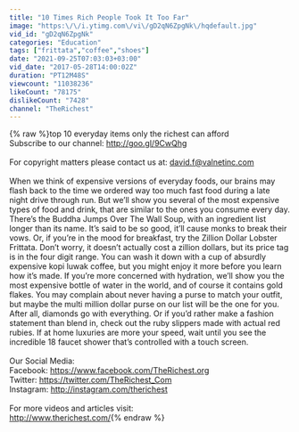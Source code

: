 ```yaml
---
title: "10 Times Rich People Took It Too Far"
image: "https:\/\/i.ytimg.com\/vi\/gD2qN6ZpgNk\/hqdefault.jpg"
vid_id: "gD2qN6ZpgNk"
categories: "Education"
tags: ["frittata","coffee","shoes"]
date: "2021-09-25T07:03:03+03:00"
vid_date: "2017-05-28T14:00:02Z"
duration: "PT12M48S"
viewcount: "11038236"
likeCount: "78175"
dislikeCount: "7428"
channel: "TheRichest"
---
```

{% raw %}top 10 everyday items only the richest can afford<br />Subscribe to our channel: <a rel="nofollow" target="blank" href="http://goo.gl/9CwQhg">http://goo.gl/9CwQhg</a><br /> <br />For copyright matters please contact us at: david.f@valnetinc.com<br /> <br />When we think of expensive versions of everyday foods, our brains may flash back to the time we ordered way too much fast food during a late night drive through run. But we’ll show you several of the most expensive types of food and drink, that are similar to the ones you consume every day. There’s the Buddha Jumps Over The Wall Soup, with an ingredient list longer than its name. It’s said to be so good, it’ll cause monks to break their vows. Or, if you’re in the mood for breakfast, try the Zillion Dollar Lobster Frittata. Don’t worry, it doesn’t actually cost a zillion dollars, but its price tag is in the four digit range. You can wash it down with a cup of absurdly expensive kopi luwak coffee, but you might enjoy it more before you learn how it’s made. If you’re more concerned with hydration, we’ll show you the most expensive bottle of water in the world, and of course it contains gold flakes. You may complain about never having a purse to match your outfit, but maybe the multi million dollar purse on our list will be the one for you. After all, diamonds go with everything. Or if you’d rather make a fashion statement than blend in, check out the ruby slippers made with actual red rubies. If at home luxuries are more your speed, wait until you see the incredible 18 faucet shower that’s controlled with a touch screen.<br /> <br />Our Social Media:<br />Facebook: <a rel="nofollow" target="blank" href="https://www.facebook.com/TheRichest.org">https://www.facebook.com/TheRichest.org</a><br />Twitter: <a rel="nofollow" target="blank" href="https://twitter.com/TheRichest_Com">https://twitter.com/TheRichest_Com</a><br />Instagram: <a rel="nofollow" target="blank" href="http://instagram.com/therichest">http://instagram.com/therichest</a><br /> <br />For more videos and articles visit:<br /><a rel="nofollow" target="blank" href="http://www.therichest.com/">http://www.therichest.com/</a>{% endraw %}
